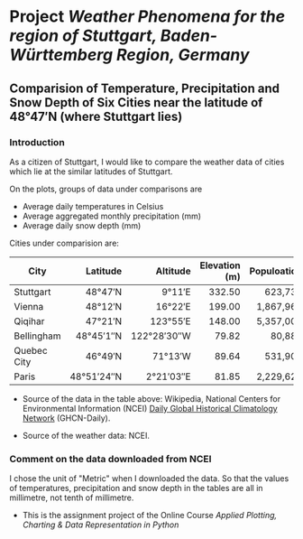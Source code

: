 # Project *Weather Phenomena for the region of Stuttgart, Baden-Württemberg Region, Germany*

## Comparision of Temperature, Precipitation and Snow Depth of Six Cities near the latitude of 48°47′N (where Stuttgart lies)

### Introduction

As a citizen of Stuttgart, I would like to compare the weather data of cities which lie at the similar latitudes of Stuttgart. 

On the plots, groups of data under comparisons are

* Average daily temperatures in Celsius
* Average aggregated monthly precipitation (mm)
* Average daily snow depth (mm)


Cities under comparision are: 

City | Latitude | Altitude | Elevation (m) | Populoation | Country
-----|---------:|---------:|----------:|-----------:|-----------|
Stuttgart | 48°47′N  | 9°11′E | 332.50 | 623,738 | Germany
Vienna | 48°12′N | 16°22′E | 199.00  | 1,867,960 | Austria
Qiqihar | 47°21′N | 123°55′E |  148.00  | 5,357,003 | China
Bellingham | 48°45′1″N | 122°28′30″W | 79.82  | 80,885 | USA
Quebec City | 46°49′N | 71°13′W | 89.64   | 531,902 | Canada
Paris | 48°51′24″N | 2°21′03″E |  81.85  |  2,229,621 | France


* Source of the data in the table above: Wikipedia, National Centers for Environmental Information (NCEI) [Daily Global Historical Climatology Network](https://www1.ncdc.noaa.gov/pub/data/ghcn/daily/readme.txt) (GHCN-Daily).
 
* Source of the weather data: NCEI.

### Comment on the data downloaded from NCEI

I chose the unit of "Metric" when I downloaded the data. So that the values of temperatures, precipitation and snow depth in the tables are all in millimetre, not tenth of millimetre.  


* This is the assignment project of the Online Course *Applied Plotting, Charting & Data Representation in Python*